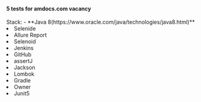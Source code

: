<h4>5 tests for amdocs.com vacancy</h4>
Stack:
- **Java 8(https://www.oracle.com/java/technologies/java8.html)**
<li>Selenide</li>
<li>Allure Report</li>
<li>Selenoid</li>
<li>Jenkins</li>
<li>GitHub</li>
<li>assertJ</li>
<li>Jackson</li>
<li>Lombok</li>
<li>Gradle</li>
<li>Owner</li>
<li>Junit5</li>
